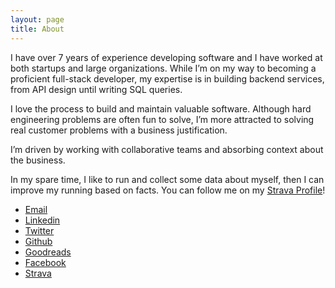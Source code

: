 ```yaml
---
layout: page
title: About
---
```


I have over 7 years of experience developing software and I have worked at both startups and large organizations. While I’m on my way to becoming a proficient full-stack developer, my expertise is in building backend services, from API design until writing SQL queries.

I love the process to build and maintain valuable software. Although hard engineering problems are often fun to solve, I’m more attracted to solving real customer problems with a business justification.

I’m driven by working with collaborative teams and absorbing context about the business.

In my spare time, I like to run and collect some data about myself, then I can
improve my running based on facts. You can follow me on my <a href="https://www.strava.com/athletes/luizhassuncao" target="_blank">Strava
Profile</a>!

<ul>
  <li>
    <a href="mailto:{{ site.email }}">
      <i class="fas fa-envelope"></i> Email
    </a>
  </li>
  <li>
    <a href="https://www.linkedin.com/in/{{ site.linkedin_username }}">
      <i class="fab fa-linkedin"></i> Linkedin
    </a>
  </li>
  <li>
    <a href="https://www.twitter.com/{{ site.twitter_username }}">
      <i class="fab fa-twitter"></i> Twitter
    </a>
  </li>
  <li>
    <a href="https://www.github.com/{{ site.github_username }}">
      <i class="fab fa-github"></i> Github
    </a>
  </li>
  <li>
    <a href="https://www.goodreads.com/{{ site.goodreads_username }}">
      <i class="fab fa-goodreads"></i> Goodreads
    </a>
  </li>
  <li>
    <a href="https://www.facebook.com/{{ site.facebook_username }}">
      <i class="fab fa-facebook"></i> Facebook
    </a>
  </li>
  <li>
    <a href="https://www.strava.com/athletes/{{ site.twitter_username }}">
      <i class="fab fa-strava"></i> Strava
    </a>
  </li>
</ul>
